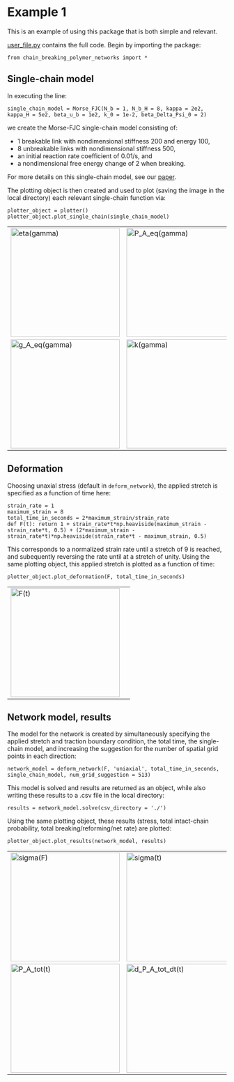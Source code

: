 # Example 1

This is an example of using this package that is both simple and relevant.

[user_file.py](user_file.py) contains the full code. Begin by importing the package:

	from chain_breaking_polymer_networks import *
	
## Single-chain model

In executing the line:

	single_chain_model = Morse_FJC(N_b = 1, N_b_H = 8, kappa = 2e2, kappa_H = 5e2, beta_u_b = 1e2, k_0 = 1e-2, beta_Delta_Psi_0 = 2)

we create the Morse-FJC single-chain model consisting of:

* 1 breakable link with nondimensional stiffness 200 and energy 100, 
* 8 unbreakable links with nondimensional stiffness 500,
* an initial reaction rate coefficient of 0.01/s, and
* a nondimensional free energy change of 2 when breaking.

For more details on this single-chain model, see our [paper](https://arxiv.org/abs/2104.08866). 

The plotting object is then created and used to plot (saving the image in the local directory) each relevant single-chain function via:

	plotter_object = plotter()
	plotter_object.plot_single_chain(single_chain_model)
	
<table>
	<tr>
		<td> 
			<img src="https://github.com/mbuche/chain_breaking_polymer_networks/blob/main/examples/example_1/eta.png" alt="eta(gamma)" style="width: 250px;"/>
		</td>
		<td> 
			<img src="https://github.com/mbuche/chain_breaking_polymer_networks/blob/main/examples/example_1/P_A_eq.png" alt="P_A_eq(gamma)" style="width: 250px;"/>
		</td>
	</tr>
	<tr>
		<td> 
			<img src="https://github.com/mbuche/chain_breaking_polymer_networks/blob/main/examples/example_1/g_A_eq.png" alt="g_A_eq(gamma)" style="width: 250px;"/>
		</td>
		<td> 
			<img src="https://github.com/mbuche/chain_breaking_polymer_networks/blob/main/examples/example_1/k.png" alt="k(gamma)" style="width: 250px;"/>
		</td>
	</tr>
</table>
	
## Deformation

Choosing unaxial stress (default in `deform_network`), the applied stretch is specified as a function of time here:

	strain_rate = 1
	maximum_strain = 8
	total_time_in_seconds = 2*maximum_strain/strain_rate
	def F(t): return 1 + strain_rate*t*np.heaviside(maximum_strain - strain_rate*t, 0.5) + (2*maximum_strain - strain_rate*t)*np.heaviside(strain_rate*t - maximum_strain, 0.5)
	
This corresponds to a normalized strain rate until a stretch of 9 is reached, and subequently reversing the rate until at a stretch of unity.
Using the same plotting object, this applied stretch is plotted as a function of time:

	plotter_object.plot_deformation(F, total_time_in_seconds)
	
<table>
	<tr>
		<td> 
			<img src="https://github.com/mbuche/chain_breaking_polymer_networks/blob/main/examples/example_1/F(t).png" alt="F(t)" style="width: 250px;"/>
		</td>
		<td></td>
	</tr>
</table>
	
## Network model, results

The model for the network is created by simultaneously specifying the applied stretch and traction boundary condition, the total time, the single-chain model, and increasing the suggestion for the number of spatial grid points in each direction:

	network_model = deform_network(F, 'uniaxial', total_time_in_seconds, single_chain_model, num_grid_suggestion = 513)

This model is solved and results are returned as an object, while also writing these results to a .csv file in the local directory:
	
	results = network_model.solve(csv_directory = './')

Using the same plotting object, these results (stress, total intact-chain probability, total breaking/reforming/net rate) are plotted:

	plotter_object.plot_results(network_model, results)
	
<table>
	<tr>
		<td> 
			<img src="https://github.com/mbuche/chain_breaking_polymer_networks/blob/main/examples/example_1/sigma(F).png" alt="sigma(F)" style="width: 250px;"/>
		</td>
		<td> 
			<img src="https://github.com/mbuche/chain_breaking_polymer_networks/blob/main/examples/example_1/sigma(t).png" alt="sigma(t)" style="width: 250px;"/>
		</td>
	</tr>
	<tr>
		<td> 
			<img src="https://github.com/mbuche/chain_breaking_polymer_networks/blob/main/examples/example_1/P_A_tot(t).png" alt="P_A_tot(t)" style="width: 250px;"/>
		</td>
		<td> 
			<img src="https://github.com/mbuche/chain_breaking_polymer_networks/blob/main/examples/example_1/d_P_A_tot_dt(t).png" alt="d_P_A_tot_dt(t)" style="width: 250px;"/>
		</td>
	</tr>
</table>
